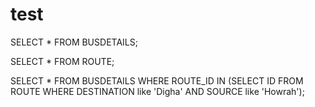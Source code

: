 # test

SELECT * FROM BUSDETAILS; 

SELECT * FROM ROUTE; 

SELECT * FROM BUSDETAILS WHERE ROUTE_ID IN (SELECT ID FROM ROUTE WHERE DESTINATION  like 'Digha' AND SOURCE like 'Howrah');
